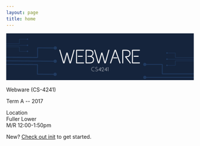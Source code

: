 ```yaml
---
layout: page
title: home
---
```


<img src="img/ww-banner-16b.png">

Webware (CS-4241)

Term A -- 2017 

Location  
Fuller Lower  
M/R 12:00-1:50pm  

New? [Check out init](/init/) to get started.
